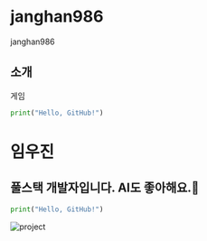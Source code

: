 # janghan986
janghan986
## 소개
게임

```py
print("Hello, GitHub!")
```

# 임우진

## 풀스택 개발자입니다. AI도 좋아해요.🍰

```py
print("Hello, GitHub!")
```
![project](.113049.png)
